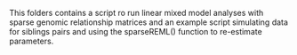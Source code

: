 This folders contains a script ro run linear mixed model analyses with sparse genomic relationship matrices and an example script simulating data for siblings pairs and using the sparseREML() function to re-estimate parameters.
